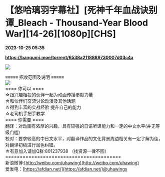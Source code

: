 # 【悠哈璃羽字幕社】[死神千年血战诀别谭_Bleach - Thousand-Year Blood War][14-26][1080p][CHS]

**2023-10-25 05:35**

**https://bangumi.moe/torrent/6538a2118889730007d03c4a**

![](https://s1.ax1x.com/2023/07/12/pCf69IA.jpg)

≡≡≡≡≡ 招收范围及说明 ≡≡≡≡≡  
![](https://s1.ax1x.com/2023/07/12/pCf6kxf.png)  
\==== 你可以 ====  
☆跟兴趣相投的伙伴一起为动画传播奉献力量  
☆和伙伴们交流讨论动漫及其他话题  
☆得到丰富的实战经验 提升自己的能力  
☆老司机手把手教学  
\==== 你需要 ====  
翻译：对动画有浓厚的兴趣，具有较强的日语听译能力和一定的中文水平(并无等级门槛)  
校对：要求较高的中日文水平，对翻译作品的文化背景周边相关有一定了解为佳，对翻译初稿进行润色纠错。  
☆有意加入请加Q群:801237938 （找资源一律不回）  
\========================================  
新浪微博:[http://weibo.com/uhawing](http://weibo.com/uhawing)  
爱发电：[https://afdian.net/](https://afdian.net/)@uhawings